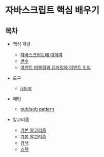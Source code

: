 # 자바스크립트 핵심 배우기

## 목차

- 핵심 개념
    - [자바스크립트에 대하여](/core/about-javascript.md)
    - [변수](/core/variable.md)
    - [이벤트 버블링과 캡쳐링와 이벤트 위임](/core/event_bubble_capture.md)

- 도구
    - [jshint](/tools/jshint.md)

- 패턴
    - [pub/sub pattern](/pattern/pubsub)

- 알고리즘
    - [기본 알고리즘](/algorithmus/basic.md)
    - [기본 알고리즘](/algorithmus/basic_algorithmus.md)
    - [검색](/algorithmus/search.md)
    - [스택](/algorithmus/stack/README.md)